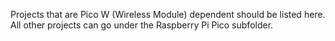 Projects that are Pico W (Wireless Module) dependent should be listed here. All other projects can go under the Raspberry Pi Pico subfolder.